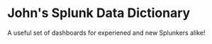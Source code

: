 # John's Splunk Data Dictionary 
A useful set of dashboards for experiened and new Splunkers alike! 
 
